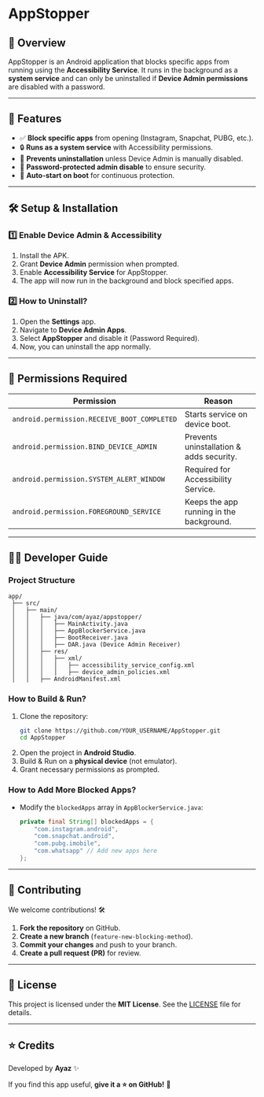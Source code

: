 # AppStopper

## 📌 Overview
AppStopper is an Android application that blocks specific apps from running using the **Accessibility Service**. It runs in the background as a **system service** and can only be uninstalled if **Device Admin permissions** are disabled with a password.

---

## 🎯 Features
- ✅ **Block specific apps** from opening (Instagram, Snapchat, PUBG, etc.).
- 🔒 **Runs as a system service** with Accessibility permissions.
- 🛑 **Prevents uninstallation** unless Device Admin is manually disabled.
- 🔐 **Password-protected admin disable** to ensure security.
- 🚀 **Auto-start on boot** for continuous protection.

---

## 🛠️ Setup & Installation

### **1️⃣ Enable Device Admin & Accessibility**
1. Install the APK.
2. Grant **Device Admin** permission when prompted.
3. Enable **Accessibility Service** for AppStopper.
4. The app will now run in the background and block specified apps.

### **2️⃣ How to Uninstall?**
1. Open the **Settings** app.
2. Navigate to **Device Admin Apps**.
3. Select **AppStopper** and disable it (Password Required).
4. Now, you can uninstall the app normally.

---

## 📜 Permissions Required
| Permission | Reason |
|------------|--------|
| `android.permission.RECEIVE_BOOT_COMPLETED` | Starts service on device boot. |
| `android.permission.BIND_DEVICE_ADMIN` | Prevents uninstallation & adds security. |
| `android.permission.SYSTEM_ALERT_WINDOW` | Required for Accessibility Service. |
| `android.permission.FOREGROUND_SERVICE` | Keeps the app running in the background. |

---

## 👨‍💻 Developer Guide
### **Project Structure**
```
app/
 ├── src/
 │   ├── main/
 │   │   ├── java/com/ayaz/appstopper/
 │   │   │   ├── MainActivity.java
 │   │   │   ├── AppBlockerService.java
 │   │   │   ├── BootReceiver.java
 │   │   │   ├── DAR.java (Device Admin Receiver)
 │   │   ├── res/
 │   │   │   ├── xml/
 │   │   │   │   ├── accessibility_service_config.xml
 │   │   │   │   ├── device_admin_policies.xml
 │   │   ├── AndroidManifest.xml
```

### **How to Build & Run?**
1. Clone the repository:
   ```sh
   git clone https://github.com/YOUR_USERNAME/AppStopper.git
   cd AppStopper
   ```
2. Open the project in **Android Studio**.
3. Build & Run on a **physical device** (not emulator).
4. Grant necessary permissions as prompted.

### **How to Add More Blocked Apps?**
- Modify the `blockedApps` array in `AppBlockerService.java`:
  ```java
  private final String[] blockedApps = {
      "com.instagram.android",
      "com.snapchat.android",
      "com.pubg.imobile",
      "com.whatsapp" // Add new apps here
  };
  ```

---

## 🚀 Contributing
We welcome contributions! 🛠️
1. **Fork the repository** on GitHub.
2. **Create a new branch** (`feature-new-blocking-method`).
3. **Commit your changes** and push to your branch.
4. **Create a pull request (PR)** for review.

---

## 📄 License
This project is licensed under the **MIT License**. See the [LICENSE](LICENSE) file for details.

---

## ⭐ Credits
Developed by **Ayaz** ✨

If you find this app useful, **give it a ⭐ on GitHub!** 🚀


